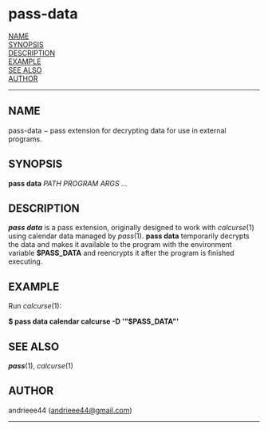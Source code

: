 # pass-data

[NAME](#NAME)  
[SYNOPSIS](#SYNOPSIS)  
[DESCRIPTION](#DESCRIPTION)  
[EXAMPLE](#EXAMPLE)  
[SEE ALSO](#SEE%20ALSO)  
[AUTHOR](#AUTHOR)  

------------------------------------------------------------------------

## NAME <span id="NAME"></span>

pass-data − pass extension for decrypting data for use in external
programs.

## SYNOPSIS <span id="SYNOPSIS"></span>

**pass data** *PATH PROGRAM ARGS ...*

## DESCRIPTION <span id="DESCRIPTION"></span>

***pass data*** is a pass extension, originally designed to work with
*calcurse*(1) using calendar data managed by *pass*(1). **pass data**
temporarily decrypts the data and makes it available to the program with
the environment variable **\$PASS_DATA** and reencrypts it after the
program is finished executing.

## EXAMPLE <span id="EXAMPLE"></span>

Run *calcurse*(1):

**\$ pass data calendar calcurse -D '"\$PASS_DATA"'**

## SEE ALSO <span id="SEE ALSO"></span>

***pass***(1), *calcurse*(1)

## AUTHOR <span id="AUTHOR"></span>

andrieee44 (andrieee44@gmail.com)

------------------------------------------------------------------------

